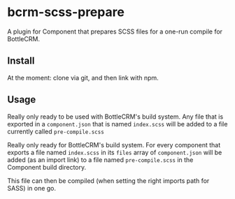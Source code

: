 # bcrm-scss-prepare

A plugin for Component that prepares SCSS files for a one-run compile for
 BottleCRM.

## Install

At the moment: clone via git, and then link with npm.

## Usage

Really only ready to be used with BottleCRM's build system. Any file that is
 exported in a `component.json` that is named `index.scss` will be added to a
 file currently called `pre-compile.scss`

Really only ready for BottleCRM's build system. For every component that
 exports a file named `index.scss` in its `files` array of `component.json`
 will be added (as an import link) to a file named `pre-compile.scss` in the
 Component build directory.

 This file can then be compiled (when setting the right imports path for SASS)
  in one go.
